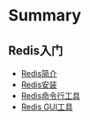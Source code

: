 # Summary

## Redis入门

* [Redis简介](README.md)
* [Redis安装](base/redis-install.md)
* [Redis命令行工具](base/redis-cli.md)
* [Redis GUI工具](base/redis-gui.md)
